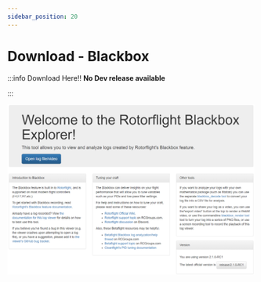 ```yaml
---
sidebar_position: 20
---
```


# Download - Blackbox

:::info Download Here!!
**No Dev release available**

:::

![Blackbox](./img/blackbox.png)

